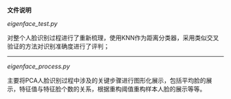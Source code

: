 **文件说明**

_eigenface_test.py_

对整个人脸识别过程进行了重新梳理，使用KNN作为距离分类器，采用类似交叉验证的方法对识别准确度进行了评判；

----

_eigenface_process.py_

主要将PCA人脸识别过程中涉及的关键步骤进行图形化展示，包括平均脸的展示，特征值与特征脸个数的关系，根据重构阈值重构样本人脸的展示等等。